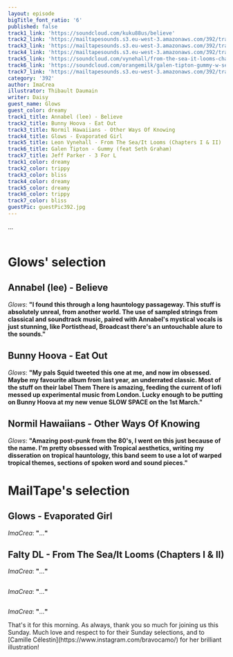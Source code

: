 ```yaml
---
layout: episode
bigTitle_font_ratio: '6'
published: false
track1_link: 'https://soundcloud.com/kuku88us/believe'
track2_link: 'https://mailtapesounds.s3.eu-west-3.amazonaws.com/392/track2.mp3'
track3_link: 'https://mailtapesounds.s3.eu-west-3.amazonaws.com/392/track3.mp3'
track4_link: 'https://mailtapesounds.s3.eu-west-3.amazonaws.com/392/track4.mp3'
track5_link: 'https://soundcloud.com/vynehall/from-the-sea-it-looms-chapters'
track6_link: 'https://soundcloud.com/orangemilk/galen-tipton-gummy-w-seth'
track7_link: 'https://mailtapesounds.s3.eu-west-3.amazonaws.com/392/track7.mp3'
category: '392'
author: ImaCrea
illustrator: Thibault Daumain
writer: Daisy
guest_name: Glows
guest_color: dreamy
track1_title: Annabel (lee) - Believe
track2_title: Bunny Hoova - Eat Out
track3_title: Normil Hawaiians - Other Ways Of Knowing
track4_title: Glows - Evaporated Girl
track5_title: Leon Vynehall - From The Sea/It Looms (Chapters I & II)
track6_title: Galen Tipton - Gummy (feat Seth Graham)
track7_title: Jeff Parker - 3 For L
track1_color: dreamy
track2_color: trippy
track3_color: bliss
track4_color: dreamy
track5_color: dreamy
track6_color: trippy
track7_color: bliss
guestPic: guestPic392.jpg
---
```

<p id="introduction">...
<br><br></p>


# Glows' selection

##  Annabel (lee) - Believe
_Glows_: **"**I found this through a long hauntology passageway. This stuff is absolutely unreal, from another world. The use of sampled strings from classical and soundtrack music, paired with Annabel's mystical vocals is just stunning, like Portisthead, Broadcast there's an untouchable alure to the sounds.**"**

##  Bunny Hoova - Eat Out
_Glows_: **"**My pals Squid tweeted this one at me, and now im obsessed. Maybe my favourite album from last year, an underrated classic. Most of the stuff on their label Them There is amazing, feeding the current of lofi messed up experimental music from London. Lucky enough to be putting on Bunny Hoova at my new venue SLOW SPACE on the 1st March.**"**

##  Normil Hawaiians - Other Ways Of Knowing
_Glows_: **"**Amazing post-punk from the 80's, I went on this just because of the name. I'm pretty obsessed with Tropical aesthetics, writing my disseration on tropical hauntology, this band seem to use a lot of warped tropical themes, sections of spoken word and sound pieces.**"**


# MailTape's selection

## Glows - Evaporated Girl
_ImaCrea_: **"**...**"**

## Falty DL - From The Sea/It Looms (Chapters I & II)
_ImaCrea_: **"**...**"**

## 
_ImaCrea_: **"**...**"**

## 
_ImaCrea_: **"**...**"**


<p id="outroduction"> That's it for this morning. As always, thank you so much for joining us this Sunday. Much love and respect to  for their Sunday selections, and to [Camille Célestin](https://www.instagram.com/bravocamo/) for her brilliant illustration!</p>

